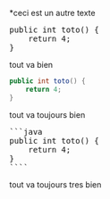 ---
---

<script src="https://google-code-prettify.googlecode.com/svn/loader/run_prettify.js"></script>

*ceci est un autre texte

<pre class="prettyprint">
public int toto() {
    return 4;
}
</pre>

tout va bien

```java
public int toto() {
    return 4;
}
````

tout va toujours bien

<pre class="prettyprint">
```java
public int toto() {
    return 4;
}
````
</pre>

tout va toujours tres bien
